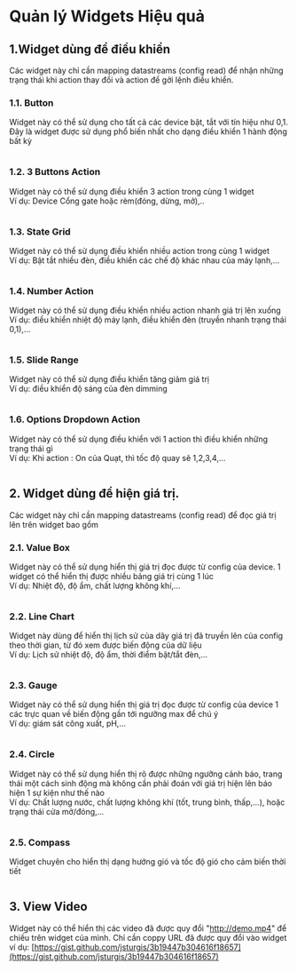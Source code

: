 # Quản lý Widgets Hiệu quả

## 1.Widget dùng để điều khiển

Các widget này chỉ cần mapping datastreams (config read) để nhận những trạng thái khi action thay đổi và action để gởi lệnh điều khiển.&#x20;

### 1.1. Button

Widget này có thể sử dụng cho tất cả các device bật, tắt với tín hiệu như 0,1. Đây là widget được sử dụng phổ biến nhất cho dạng điều khiển 1 hành động bất kỳ

<figure><img src="../.gitbook/assets/image (2) (1) (1).png" alt=""><figcaption></figcaption></figure>

### 1.2. 3 Buttons Action

Widget này có thể sử dụng điều khiển 3 action trong cùng 1 widget\
Ví dụ: Device Cổng gate hoặc rèm(đóng, dừng, mở),..&#x20;

<figure><img src="../.gitbook/assets/image (36).png" alt=""><figcaption></figcaption></figure>

### 1.3. State Grid

Widget này có thể sử dụng điều khiển nhiều action trong cùng 1 widget\
Ví dụ: Bật tắt nhiều đèn, điều khiển các chế độ khác nhau của máy lạnh,...

<figure><img src="../.gitbook/assets/image (2) (1).png" alt=""><figcaption></figcaption></figure>

### 1.4. Number Action

Widget này có thể sử dụng điều khiển nhiều action nhanh giá trị lên xuống\
Ví dụ: điều khiển nhiệt độ máy lạnh, điều khiển đèn (truyền nhanh trạng thái 0,1),...

<figure><img src="../.gitbook/assets/image (1) (6).png" alt=""><figcaption></figcaption></figure>

### 1.5. Slide Range

Widget này có thể sử dụng điều khiển tăng giảm giá trị \
Ví dụ: điều khiển độ sáng của đèn dimming

<figure><img src="../.gitbook/assets/image (5) (4).png" alt=""><figcaption></figcaption></figure>

### 1.6. Options Dropdown Action

Widget này có thể sử dụng điều khiển với 1 action thì điều khiển những trạng thái gì\
Ví dụ: Khi action : On của Quạt, thì tốc độ quay sẽ 1,2,3,4,...

<figure><img src="../.gitbook/assets/image (6).png" alt=""><figcaption></figcaption></figure>

## 2. Widget dùng để hiện giá trị.&#x20;

Các widget này chỉ cần mapping datastreams (config read) để đọc giá trị lên trên widget bao gồm

### 2.1. Value Box

Widget này có thể sử dụng hiển thị giá trị đọc được từ config của device. 1 widget có thể hiển thị được nhiều bảng giá trị cùng 1 lúc\
Ví dụ: Nhiệt độ, độ ẩm, chất lượng không khí,...

<figure><img src="../.gitbook/assets/image (16).png" alt=""><figcaption></figcaption></figure>

### 2.2. Line Chart

Widget này dùng để hiển thị lịch sử của dãy giá trị đã truyền lên của config theo thời gian, từ đó xem được biến động của dữ liệu\
Ví dụ: Lịch sử nhiệt độ, độ ẩm, thời điểm bật/tắt đèn,...

<figure><img src="../.gitbook/assets/image (7) (4).png" alt=""><figcaption></figcaption></figure>

### 2.3. Gauge

Widget này có thể sử dụng hiển thị giá trị đọc được từ config của device 1 các trực quan về biến động gần tới ngưỡng max để chú ý\
Ví dụ: giám sát công xuất, pH,...

<figure><img src="../.gitbook/assets/image (9).png" alt=""><figcaption></figcaption></figure>

### 2.4. Circle

Widget này có thể sử dụng hiển thị rõ được những ngưỡng cảnh báo, trang thái một cách sinh động  mà không cần phải đoán với giá trị hiện lên báo hiện 1 sự kiện như thế nào\
Ví dụ: Chất lượng nước, chất lượng không khí (tốt, trung bình, thấp,...), hoặc trạng thái cửa mở/đóng,...&#x20;

<figure><img src="../.gitbook/assets/image (24) (2).png" alt=""><figcaption></figcaption></figure>

### 2.5. Compass

Widget chuyên cho hiển thị dạng hướng gió và tốc độ gió cho cảm biến thời tiết

<figure><img src="../.gitbook/assets/image (4) (5).png" alt=""><figcaption></figcaption></figure>

## 3. View Video

Widget này có thể hiển thị các video đã được quy đổi "http://demo.mp4" để chiếu trên widget của mình. Chỉ cần coppy URL đã được quy đổi vào widget\
ví dụ: [https://gist.github.com/jsturgis/3b19447b304616f18657](https://gist.github.com/jsturgis/3b19447b304616f18657)

<figure><img src="../.gitbook/assets/image (13) (3).png" alt=""><figcaption></figcaption></figure>

